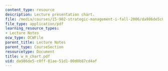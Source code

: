 ```yaml
---
content_type: resource
description: Lecture presentation chart.
file: /media/courses/15-902-strategic-management-i-fall-2006/da986de5c0ff81ae51d100d0b87cd4af_w_m_chart.pdf
file_type: application/pdf
learning_resource_types:
- Lecture Notes
ocw_type: OCWFile
parent_title: Lecture Notes
parent_type: CourseSection
resourcetype: Document
title: w_m_chart.pdf
uid: da986de5-c0ff-81ae-51d1-00d0b87cd4af
---
```

